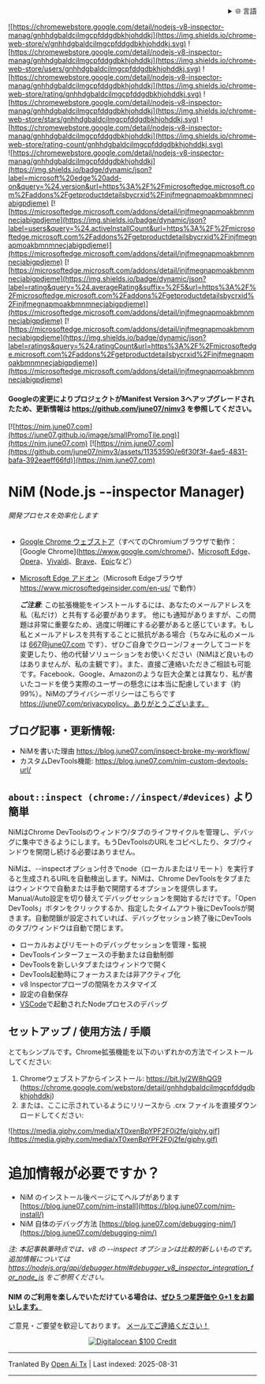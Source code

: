 
<div align="right">
  <details>
    <summary >🌐 言語</summary>
    <div>
      <div align="center">
        <a href="https://openaitx.github.io/view.html?user=june07&project=NiM&lang=en">English</a>
        | <a href="https://openaitx.github.io/view.html?user=june07&project=NiM&lang=zh-CN">简体中文</a>
        | <a href="https://openaitx.github.io/view.html?user=june07&project=NiM&lang=zh-TW">繁體中文</a>
        | <a href="https://openaitx.github.io/view.html?user=june07&project=NiM&lang=ja">日本語</a>
        | <a href="https://openaitx.github.io/view.html?user=june07&project=NiM&lang=ko">한국어</a>
        | <a href="https://openaitx.github.io/view.html?user=june07&project=NiM&lang=hi">हिन्दी</a>
        | <a href="https://openaitx.github.io/view.html?user=june07&project=NiM&lang=th">ไทย</a>
        | <a href="https://openaitx.github.io/view.html?user=june07&project=NiM&lang=fr">Français</a>
        | <a href="https://openaitx.github.io/view.html?user=june07&project=NiM&lang=de">Deutsch</a>
        | <a href="https://openaitx.github.io/view.html?user=june07&project=NiM&lang=es">Español</a>
        | <a href="https://openaitx.github.io/view.html?user=june07&project=NiM&lang=it">Italiano</a>
        | <a href="https://openaitx.github.io/view.html?user=june07&project=NiM&lang=ru">Русский</a>
        | <a href="https://openaitx.github.io/view.html?user=june07&project=NiM&lang=pt">Português</a>
        | <a href="https://openaitx.github.io/view.html?user=june07&project=NiM&lang=nl">Nederlands</a>
        | <a href="https://openaitx.github.io/view.html?user=june07&project=NiM&lang=pl">Polski</a>
        | <a href="https://openaitx.github.io/view.html?user=june07&project=NiM&lang=ar">العربية</a>
        | <a href="https://openaitx.github.io/view.html?user=june07&project=NiM&lang=fa">فارسی</a>
        | <a href="https://openaitx.github.io/view.html?user=june07&project=NiM&lang=tr">Türkçe</a>
        | <a href="https://openaitx.github.io/view.html?user=june07&project=NiM&lang=vi">Tiếng Việt</a>
        | <a href="https://openaitx.github.io/view.html?user=june07&project=NiM&lang=id">Bahasa Indonesia</a>
        | <a href="https://openaitx.github.io/view.html?user=june07&project=NiM&lang=as">অসমীয়া</
      </div>
    </div>
  </details>
</div>

![https://chromewebstore.google.com/detail/nodejs-v8-inspector-manag/gnhhdgbaldcilmgcpfddgdbkhjohddkj](https://img.shields.io/chrome-web-store/v/gnhhdgbaldcilmgcpfddgdbkhjohddkj.svg)
![https://chromewebstore.google.com/detail/nodejs-v8-inspector-manag/gnhhdgbaldcilmgcpfddgdbkhjohddkj](https://img.shields.io/chrome-web-store/users/gnhhdgbaldcilmgcpfddgdbkhjohddkj.svg)
![https://chromewebstore.google.com/detail/nodejs-v8-inspector-manag/gnhhdgbaldcilmgcpfddgdbkhjohddkj](https://img.shields.io/chrome-web-store/rating/gnhhdgbaldcilmgcpfddgdbkhjohddkj.svg)
![https://chromewebstore.google.com/detail/nodejs-v8-inspector-manag/gnhhdgbaldcilmgcpfddgdbkhjohddkj](https://img.shields.io/chrome-web-store/stars/gnhhdgbaldcilmgcpfddgdbkhjohddkj.svg)
![https://chromewebstore.google.com/detail/nodejs-v8-inspector-manag/gnhhdgbaldcilmgcpfddgdbkhjohddkj](https://img.shields.io/chrome-web-store/rating-count/gnhhdgbaldcilmgcpfddgdbkhjohddkj.svg)<br>
![https://chromewebstore.google.com/detail/nodejs-v8-inspector-manag/gnhhdgbaldcilmgcpfddgdbkhjohddkj](https://img.shields.io/badge/dynamic/json?label=microsoft%20edge%20add-on&query=%24.version&url=https%3A%2F%2Fmicrosoftedge.microsoft.com%2Faddons%2Fgetproductdetailsbycrxid%2Finjfmegnapmoakbmnmnecjabigpdjeme)
[![https://microsoftedge.microsoft.com/addons/detail/injfmegnapmoakbmnmnecjabigpdjeme](https://img.shields.io/badge/dynamic/json?label=users&query=%24.activeInstallCount&url=https%3A%2F%2Fmicrosoftedge.microsoft.com%2Faddons%2Fgetproductdetailsbycrxid%2Finjfmegnapmoakbmnmnecjabigpdjeme)](https://microsoftedge.microsoft.com/addons/detail/injfmegnapmoakbmnmnecjabigpdjeme)
[![https://microsoftedge.microsoft.com/addons/detail/injfmegnapmoakbmnmnecjabigpdjeme](https://img.shields.io/badge/dynamic/json?label=rating&query=%24.averageRating&suffix=%2F5&url=https%3A%2F%2Fmicrosoftedge.microsoft.com%2Faddons%2Fgetproductdetailsbycrxid%2Finjfmegnapmoakbmnmnecjabigpdjeme)](https://microsoftedge.microsoft.com/addons/detail/injfmegnapmoakbmnmnecjabigpdjeme)
[![https://microsoftedge.microsoft.com/addons/detail/injfmegnapmoakbmnmnecjabigpdjeme](https://img.shields.io/badge/dynamic/json?label=ratings&query=%24.ratingCount&url=https%3A%2F%2Fmicrosoftedge.microsoft.com%2Faddons%2Fgetproductdetailsbycrxid%2Finjfmegnapmoakbmnmnecjabigpdjeme)](https://microsoftedge.microsoft.com/addons/detail/injfmegnapmoakbmnmnecjabigpdjeme)

<!--評価バッジは現在、[これ](https://github.com/badges/shields/issues/5475)および[これ](https://github.com/pandawing/node-chrome-web-store-item-property/issues/275#issuecomment-687801815)の問題により壊れています。-->

#### Googleの変更によりプロジェクトがManifest Version 3へアップグレードされたため、更新情報は https://github.com/june07/nimv3 を参照してください。

[![https://nim.june07.com](https://june07.github.io/image/smallPromoTile.png)](https://nim.june07.com) [![https://nim.june07.com](https://github.com/june07/nimv3/assets/11353590/e6f30f3f-4ae5-4831-bafa-392eaeff66fd)](https://nim.june07.com)

# NiM (Node.js --inspector Manager)
###### 開発プロセスを効率化します

* [Google Chrome ウェブストア]([http://bit.ly/2W8hQG9](https://chromewebstore.google.com/detail/nodejs-v8-inspector-manag/gnhhdgbaldcilmgcpfddgdbkhjohddkj?utm_source=github&utm_medium=readme&utm_campaign=nim&utm_content=1))（すべてのChromiumブラウザで動作：[Google Chrome](https://www.google.com/chrome/)、[Microsoft Edge](https://www.microsoftedgeinsider.com/en-us/)、[Opera](https://www.opera.com/)、[Vivaldi](https://vivaldi.com/)、[Brave](https://brave.com/)、[Epic](https://www.epicbrowser.com/)など）
* [Microsoft Edge アドオン](https://microsoftedge.microsoft.com/addons/detail/injfmegnapmoakbmnmnecjabigpdjeme)（Microsoft Edgeブラウザ https://www.microsoftedgeinsider.com/en-us/ で動作）

    ***ご注意***: この拡張機能をインストールするには、あなたのメールアドレスを私（私だけ）と共有する必要があります。 他にも通知がありますが、この問題は非常に重要なため、過度に明確にする必要があると感じています。もし私とメールアドレスを共有することに抵抗がある場合（ちなみに私のメールは 667@june07.com です）、ぜひご自身でクローン/フォークしてコードを変更したり、他の代替ソリューションをお使いください（NiMほど良いものはありませんが、私の主観です）。また、直接ご連絡いただきご相談も可能です。Facebook、Google、Amazonのような巨大企業とは異なり、私が書いたコードを使う実際のユーザーの懸念には本当に配慮しています（約99%）。NiMのプライバシーポリシーはこちらです https://june07.com/privacypolicy。ありがとうございます。

## ブログ記事・更新情報:
* NiMを書いた理由 https://blog.june07.com/inspect-broke-my-workflow/
* カスタムDevTools機能: https://blog.june07.com/nim-custom-devtools-url/
## `about::inspect (chrome://inspect/#devices)` より簡単

NiMはChrome DevToolsのウィンドウ/タブのライフサイクルを管理し、デバッグに集中できるようにします。もうDevToolsのURLをコピペしたり、タブ/ウィンドウを開閉し続ける必要はありません。

NiMは、--inspectオプション付きでnode（ローカルまたはリモート）を実行すると生成されるURLを自動検出します。NiMは、Chrome DevToolsをタブまたはウィンドウで自動または手動で開閉するオプションを提供します。Manual/Auto設定を切り替えてデバッグセッションを開始するだけです。「Open DevTools」ボタンをクリックするか、指定したタイムアウト後にDevToolsが開きます。自動閉鎖が設定されていれば、デバッグセッション終了後にDevToolsのタブ/ウィンドウは自動で閉じます。
 
 * ローカルおよびリモートのデバッグセッションを管理・監視
 * DevToolsインターフェースの手動または自動制御
 * DevToolsを新しいタブまたはウィンドウで開く
 * DevTools起動時にフォーカスまたは非アクティブ化
 * v8 Inspectorプローブの間隔をカスタマイズ
 * 設定の自動保存
 * [VSCode](https://imgur.com/download/PRMn9md)で起動されたNodeプロセスのデバッグ


## セットアップ / 使用方法 / 手順

とてもシンプルです。Chrome拡張機能を以下のいずれかの方法でインストールしてください:

1. Chromeウェブストアからインストール:
    https://bit.ly/2W8hQG9 (https://chrome.google.com/webstore/detail/gnhhdgbaldcilmgcpfddgdbkhjohddkj)
2. または、ここに示されているようにリリースから .crx ファイルを直接ダウンロードしてください:

![https://media.giphy.com/media/xT0xenBpYPF2F0j2fe/giphy.gif](https://media.giphy.com/media/xT0xenBpYPF2F0j2fe/giphy.gif)



# 追加情報が必要ですか？
* NiM のインストール後ページにてヘルプがあります [https://blog.june07.com/nim-install](https://blog.june07.com/nim-install/)
* NiM 自体のデバッグ方法 [https://blog.june07.com/debugging-nim/](https://blog.june07.com/debugging-nim/)

*注: 本記事執筆時点では、v8 の --inspect オプションは比較的新しいものです。追加情報については https://nodejs.org/api/debugger.html#debugger_v8_inspector_integration_for_node_js をご参照ください。*
#### NIM のご利用を楽しんでいただけている場合は、[ぜひ 5 つ星評価や G+1 をお願いします。](https://chrome.google.com/webstore/detail/nim-node-inspector-manage/gnhhdgbaldcilmgcpfddgdbkhjohddkj/reviewshttps://chrome.google.com/webstore/detail/nim-node-inspector-manage/gnhhdgbaldcilmgcpfddgdbkhjohddkj/reviews)

ご意見・ご要望を歓迎しております。  [メールでご連絡ください！](https://raw.githubusercontent.com/june07/NiM/master/mailto:667@june07.com)

<!--
[![IPv4 Lease](https://june07.github.io/image/EVERYTHING.jpg)](https://june07.com/blog/ipv4/?utm_source=NiM&utm_medium=options%20page&utm_campaign=ipv4&utm_content=2)
-->

<div style="display:flex; justify-content:center;">
  <a href="https://m.do.co/c/fe4184318b19" target="_blank" rel="noopener"><IMG border="0" alt="Digitalocean $100 Credit" src="https://june07.github.io/image/digitalocean-credit.png"></a>
</div>


---

Tranlated By [Open Ai Tx](https://github.com/OpenAiTx/OpenAiTx) | Last indexed: 2025-08-31

---